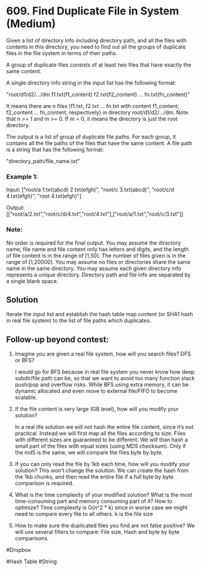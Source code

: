 # 609. Find Duplicate File in System (Medium)

Given a list of directory info including directory path, and all the files with contents in this directory, you need to find out all the groups of duplicate files in the file system in terms of their paths.

A group of duplicate files consists of at least two files that have exactly the same content.

A single directory info string in the input list has the following format:

"root/d1/d2/.../dm f1.txt(f1_content) f2.txt(f2_content) ... fn.txt(fn_content)"

It means there are n files (f1.txt, f2.txt ... fn.txt with content f1_content, f2_content ... fn_content, respectively) in directory root/d1/d2/.../dm. Note that n >= 1 and m >= 0. If m = 0, it means the directory is just the root directory.

The output is a list of group of duplicate file paths. For each group, it contains all the file paths of the files that have the same content. A file path is a string that has the following format:

"directory_path/file_name.txt"

### Example 1:
Input:
["root/a 1.txt(abcd) 2.txt(efgh)", "root/c 3.txt(abcd)", "root/c/d 4.txt(efgh)", "root 4.txt(efgh)"]

Output:  
[["root/a/2.txt","root/c/d/4.txt","root/4.txt"],["root/a/1.txt","root/c/3.txt"]]

### Note:
No order is required for the final output.
You may assume the directory name, file name and file content only has letters and digits, and the length of file content is in the range of [1,50].
The number of files given is in the range of [1,20000].
You may assume no files or directories share the same name in the same directory.
You may assume each given directory info represents a unique directory. Directory path and file info are separated by a single blank space.

## Solution
Iterate the input list and establish the hash table map content (or SHA1 hash in real file system) to the list of file paths which duplicates.

## Follow-up beyond contest:
1. Imagine you are given a real file system, how will you search files? DFS or BFS?
   
    I would go for BFS because in real file system you never know how deep subdir/file path can be, so that we want to avoid too many function stack push/pop and overflow risks. While BFS using extra memory, it can be dynamic allocated and even move to external file/FIFO to become scalable. 

2. If the file content is very large (GB level), how will you modify your solution?

    In a real life solution we will not hash the entire file content, since it’s not practical. Instead we will first map all the files according to size. Files with different sizes are guaranteed to be different. We will than hash a small part of the files with equal sizes (using MD5 checksum). Only if the md5 is the same, we will compare the files byte by byte.

3. If you can only read the file by 1kb each time, how will you modify your solution?
    This won’t change the solution. We can create the hash from the 1kb chunks, and then read the entire file if a full byte by byte comparison is required.

4. What is the time complexity of your modified solution? What is the most time-consuming part and memory consuming part of it? How to optimize?
    Time complexity is O(n^2 * k) since in worse case we might need to compare every file to all others. k is the file size

5. How to make sure the duplicated files you find are not false positive?
    We will use several filters to compare: File size, Hash and byte by byte comparisons.

#Dropbox

#Hash Table #String

